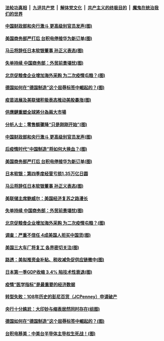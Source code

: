 

####  [法轮功真相](../../../../basic/blob/master/README.md?t=05191201) &nbsp;|&nbsp; [九评共产党](../../../../9ping.md/blob/master/README.md?t=05191201) &nbsp;|&nbsp; [解体党文化](../../../../jtdwh.md/blob/master/README.md?t=05191201)  &nbsp;|&nbsp; [共产主义的终极目的](../../../../gczydzjmd.md/blob/master/README.md?t=05191201) &nbsp;|&nbsp; [魔鬼在统治我们的世界](../../../../mgztzwmdsj.md/blob/master/README.md?t=05191201) 

#### [中国财政部和央行激斗 更高级别官员发声(图)](../pages/p5/933674.md?t=05191201) 

#### [美国商务部严打后 台积电停接华为新订单(图)](../pages/p5/933666.md?t=05191201) 

#### [马云将辞任日本软银董事 孙正义表态(图)](../pages/p5/933661.md?t=05191201) 

#### [失单持续 中国商务部：外贸前景堪忧(图)](../pages/p5/933631.md?t=05191201) 

#### [北京促粮食企业增加海外采购 为二次疫情屯粮？(图)](../pages/p5/933600.md?t=05191201) 

#### [德国如何在“德国制造”这个屈辱标签中崛起的？(图)](../pages/p5/933604.md?t=05191201) 

#### [疫苗进展及美联储积极表态推动美股暴涨(图)](../pages/p5/933702.md?t=05191201) 

#### [供應鏈重塑全球將分為兩大市場](../pages/p5/933696.md?t=05191201) 

#### [分析人士：零售额骤降“只是刚刚开始”(图)](../pages/p5/933691.md?t=05191201) 

#### [中国财政部和央行激斗 更高级别官员发声(图)](../pages/p5/933674.md?t=05191201) 

#### [后疫情时代“中国制造”将如何大换血？(图)](../pages/p5/933687.md?t=05191201) 

#### [美国商务部严打后 台积电停接华为新订单(图)](../pages/p5/933666.md?t=05191201) 

#### [日本软银：第四季度经营亏损1.35万亿日圆](../pages/p5/933662.md?t=05191201) 

#### [马云将辞任日本软银董事 孙正义表态(图)](../pages/p5/933661.md?t=05191201) 

#### [美联储主席鲍威尔：美国经济复苏之路漫长](../pages/p5/933653.md?t=05191201) 

#### [失单持续 中国商务部：外贸前景堪忧(图)](../pages/p5/933631.md?t=05191201) 

#### [北京促粮食企业增加海外采购 为二次疫情屯粮？(图)](../pages/p5/933600.md?t=05191201) 

#### [调查：严重不信任 4成美国人拒买中国货(图)](../pages/p5/933645.md?t=05191201) 

#### [美国三大车厂将复工 各界密切关注(图)](../pages/p5/933642.md?t=05191201) 

#### [路透：美拟推资金补贴、税收减免促供应链撤中(图)](../pages/p5/933641.md?t=05191201) 

#### [日本第一季GDP收缩 3.4% 陷技术性衰退(图)](../pages/p5/933633.md?t=05191201) 

#### [疫情“医学指标”是最重要的经济数据](../pages/p5/933618.md?t=05191201) 

#### [转型失败：108年历史的彭尼百货（JCPenney）申请破产](../pages/p5/933610.md?t=05191201) 

#### [央行十分尴尬：大印钞与缩表居然同时存在(组图)](../pages/p5/933606.md?t=05191201) 

#### [德国如何在“德国制造”这个屈辱标签中崛起的？(图)](../pages/p5/933604.md?t=05191201) 

#### [台积电移美：中美台半导体主导权生死战！(图)](../pages/p5/933597.md?t=05191201) 


